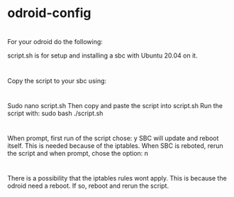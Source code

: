 # odroid-config
#
For your odroid do the following:

script.sh is for setup and installing a sbc with Ubuntu 20.04 on it.
#
#
Copy the script to your sbc using:
#
#
Sudo nano script.sh
Then copy and paste the script into script.sh
Run the script with: sudo bash ./script.sh
#
#
When prompt, first run of the script chose: y
SBC will update and reboot itself. This is needed because of the iptables.
When SBC is reboted, rerun the script and when prompt, chose the option: n
#
#
There is a possibility that the iptables rules wont apply. This is because the odroid need a reboot. If so, reboot and rerun the script.
